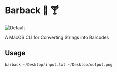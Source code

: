 # Barback :beer: :cocktail:

![Default](https://github.com/kyledecot/barback/workflows/Default/badge.svg?branch=master)

A MacOS CLI for Converting Strings into Barcodes

## Usage

```swift
barback ~/Desktop/input.txt ~/Desktop/output.png
```
